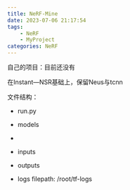 ```yaml
---
title: NeRF-Mine
date: 2023-07-06 21:17:54
tags:
    - NeRF
    - MyProject
categories: NeRF
---
```


自己的项目：目前还没有

<!-- more -->

在Instant—NSR基础上，保留Neus与tcnn

文件结构：
- run.py
- models
- 
- inputs
- outputs

- logs filepath: /root/tf-logs
